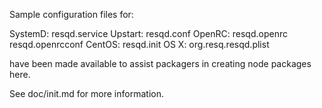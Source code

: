 Sample configuration files for:

SystemD: resqd.service
Upstart: resqd.conf
OpenRC:  resqd.openrc
         resqd.openrcconf
CentOS:  resqd.init
OS X:    org.resq.resqd.plist

have been made available to assist packagers in creating node packages here.

See doc/init.md for more information.
